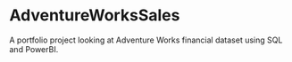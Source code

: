 # AdventureWorksSales
A portfolio project looking at Adventure Works financial dataset using SQL and PowerBI. 
